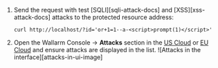 1. Send the request with test [SQLI][sqli-attack-docs] and [XSS][xss-attack-docs] attacks to the protected resource address:

    ```
    curl http://localhost/?id='or+1=1--a-<script>prompt(1)</script>'
    ```
2. Open the Wallarm Console → **Attacks** section in the [US Cloud](https://us1.my.wallarm.com/search) or [EU Cloud](https://my.wallarm.com/search) and ensure attacks are displayed in the list.
    ![Attacks in the interface][attacks-in-ui-image]
